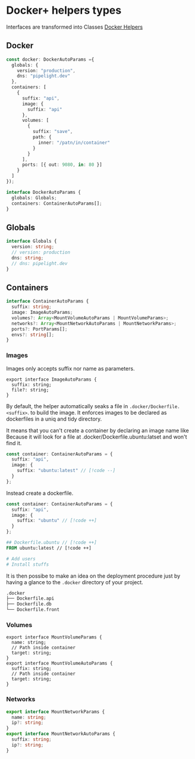 # Docker+ helpers types

Interfaces are transformed into Classes [Docker Helpers](/helpers/docker/types)

## Docker

```ts
const docker: DockerAutoParams ={
  globals: {
    version: "production",
    dns: "pipelight.dev"
  },
  containers: [
    {
      suffix: "api",
      image: {
        suffix: "api"
      },
      volumes: [
        {
          suffix: "save",
          path: {
            inner: "/patn/in/container"
          }
        }
      ],
      ports: [{ out: 9080, in: 80 }]
    }
  ]
});
```

```ts
interface DockerAutoParams {
  globals: Globals;
  containers: ContainerAutoParams[];
}
```

## Globals

```ts
interface Globals {
  version: string;
  // version: production
  dns: string;
  // dns: pipelight.dev
}
```

## Containers

```ts
interface ContainerAutoParams {
  suffix: string;
  image: ImageAutoParams;
  volumes?: Array<MountVolumeAutoParams | MountVolumeParams>;
  networks?: Array<MountNetworkAutoParams | MountNetworkParams>;
  ports?: PortParams[];
  envs?: string[];
}
```

### Images

Images only accepts suffix nor name as parameters.

```ts{2,6}
export interface ImageAutoParams {
  suffix: string;
  file?: string;
}
```

By default, the helper automatically seaks a file in `.docker/Dockerfile.<suffix>`.
to build the image.
It enforces images to be declared as dockerfiles in a uniq and tidy directory.

It means that you can't create a container by declaring an image name like
Because it will look for a file at .docker/Dockerfile.ubuntu:latset and won't find it.

```ts
const container: ContainerAutoParams = {
  suffix: "api",
  image: {
    suffix: "ubuntu:latest" // [!code --]
  }
};
```

Instead create a dockerfile.

```ts
const container: ContainerAutoParams = {
  suffix: "api",
  image: {
    suffix: "ubuntu" // [!code ++]
  }
};
```

```dockerfile
## Dockerfile.ubuntu // [!code ++]
FROM ubuntu:latest // [!code ++]

# Add users
# Install stuffs

```

It is then possibe to make an idea on the deployment procedure just by having a glance to the `.docker` directory of your project.

```sh
.docker
├── Dockerfile.api
├── Dockerfile.db
└── Dockerfile.front
```

### Volumes

```ts{2,7}
export interface MountVolumeParams {
  name: string;
  // Path inside container
  target: string;
}
export interface MountVolumeAutoParams {
  suffix: string;
  // Path inside container
  target: string;
}
```

### Networks

```ts
export interface MountNetworkParams {
  name: string;
  ip?: string;
}
export interface MountNetworkAutoParams {
  suffix: string;
  ip?: string;
}
```

